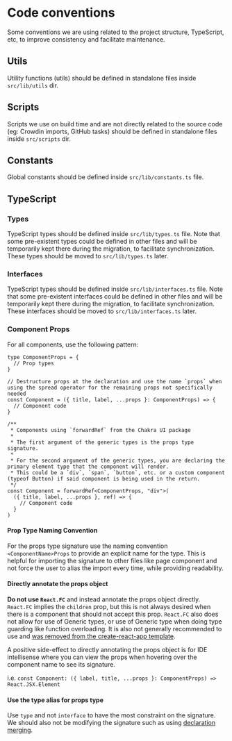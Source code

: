 # Code conventions

Some conventions we are using related to the project structure, TypeScript, etc, to improve consistency and facilitate maintenance.

## Utils

Utility functions (utils) should be defined in standalone files inside `src/lib/utils` dir.

## Scripts

Scripts we use on build time and are not directly related to the source code (eg: Crowdin imports, GitHub tasks) should be defined in standalone files inside `src/scripts` dir.

## Constants

Global constants should be defined inside `src/lib/constants.ts` file.

## TypeScript

### Types

TypeScript types should be defined inside `src/lib/types.ts` file. Note that some pre-existent types could be defined in other files and will be temporarily kept there during the migration, to facilitate synchronization. These types should be moved to `src/lib/types.ts` later.

### Interfaces

TypeScript types should be defined inside `src/lib/interfaces.ts` file. Note that some pre-existent interfaces could be defined in other files and will be temporarily kept there during the migration, to facilitate synchronization. These interfaces should be moved to `src/lib/interfaces.ts` later.

### Component Props

For all components, use the following pattern:

```tsx
type ComponentProps = {
  // Prop types
}

// Destructure props at the declaration and use the name `props` when using the spread operator for the remaining props not specifically needed
const Component = ({ title, label, ...props }: ComponentProps) => {
  // Component code
}

/**
 * Components using `forwardRef` from the Chakra UI package
 *
 * The first argument of the generic types is the props type signature.
 *
 * For the second argument of the generic types, you are declaring the primary element type that the component will render.
 * This could be a `div`, `span`, `button`, etc. or a custom component (typeof Button) if said component is being used in the return.
 */
const Component = forwardRef<ComponentProps, "div">(
  ({ title, label, ...props }, ref) => {
    // Component code
  }
)
```

#### Prop Type Naming Convention

For the props type signature use the naming convention `<ComponentName>Props` to provide an explicit name for the type. This is helpful for importing the signature to other files like page component and not force the user to alias the import every time, while providing readability.

#### Directly annotate the props object

**Do not use `React.FC`** and instead annotate the props object directly. `React.FC` implies the `children` prop, but this is not always desired when there is a component that should not accept this prop. `React.FC` also does not allow for use of Generic types, or use of Generic type when doing type guarding like function overloading. It is also not generally recommended to use and [was removed from the create-react-app template](https://github.com/facebook/create-react-app/pull/8177).

A positive side-effect to directly annotating the props object is for IDE intellisense where you can view the props when hovering over the component name to see its signature.

i.e. `const Component: ({ label, title, ...props }: ComponentProps) => React.JSX.Element`

#### Use the type alias for props type

Use `type` and not `interface` to have the most constraint on the signature. We should also not be modifying the signature such as using [declaration merging](https://www.typescriptlang.org/docs/handbook/declaration-merging.html#merging-interfaces).
